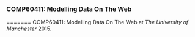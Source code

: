 ### COMP60411: Modelling Data On The Web
=======
COMP60411: Modelling Data On The Web at _The University of Manchester_ 2015.

